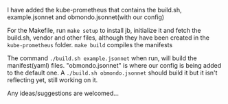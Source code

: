 I have added the kube-prometheus that contains the build.sh, example.jsonnet and obmondo.jsonnet(with our config)

For the Makefile, run ```make setup``` to install jb, initialize it and fetch the build.sh, vendor and other files, although they have been created in the ```kube-prometheus``` folder. ```make build``` compiles the manifests 

The command ```./build.sh example.jsonnet``` when run, will build the manifest(yaml) files. "obmondo.jsonnet" is where our config is being added to the default one. A ```./build.sh obmondo.jsonnet``` should build it but it isn't reflecting yet, still working on it.

Any ideas/suggestions are welcomed...

